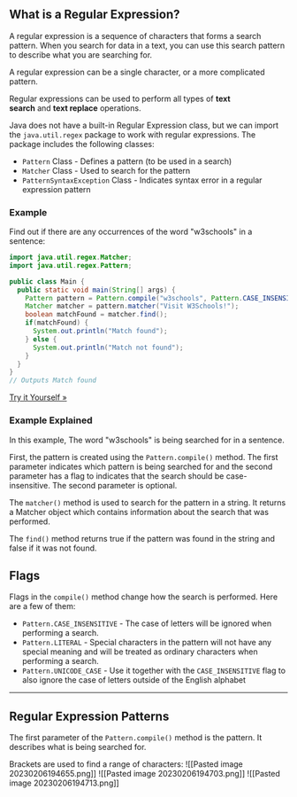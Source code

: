 ## What is a Regular Expression?

A regular expression is a sequence of characters that forms a search pattern. When you search for data in a text, you can use this search pattern to describe what you are searching for.

A regular expression can be a single character, or a more complicated pattern.

Regular expressions can be used to perform all types of **text search** and **text replace** operations.

Java does not have a built-in Regular Expression class, but we can import the `java.util.regex` package to work with regular expressions. The package includes the following classes:

-   `Pattern` Class - Defines a pattern (to be used in a search)
-   `Matcher` Class - Used to search for the pattern
-   `PatternSyntaxException` Class - Indicates syntax error in a regular expression pattern

### Example

Find out if there are any occurrences of the word "w3schools" in a sentence:

```java
import java.util.regex.Matcher;
import java.util.regex.Pattern;

public class Main {
  public static void main(String[] args) {
    Pattern pattern = Pattern.compile("w3schools", Pattern.CASE_INSENSITIVE);
    Matcher matcher = pattern.matcher("Visit W3Schools!");
    boolean matchFound = matcher.find();
    if(matchFound) {
      System.out.println("Match found");
    } else {
      System.out.println("Match not found");
    }
  }
}
// Outputs Match found
```

[Try it Yourself »](https://www.w3schools.com/java/tryjava.asp?filename=demo_regex)

### Example Explained

In this example, The word "w3schools" is being searched for in a sentence.

First, the pattern is created using the `Pattern.compile()` method. The first parameter indicates which pattern is being searched for and the second parameter has a flag to indicates that the search should be case-insensitive. The second parameter is optional.

The `matcher()` method is used to search for the pattern in a string. It returns a Matcher object which contains information about the search that was performed.

The `find()` method returns true if the pattern was found in the string and false if it was not found.

## Flags

Flags in the `compile()` method change how the search is performed. Here are a few of them:

-   `Pattern.CASE_INSENSITIVE` - The case of letters will be ignored when performing a search.
-   `Pattern.LITERAL` - Special characters in the pattern will not have any special meaning and will be treated as ordinary characters when performing a search.
-   `Pattern.UNICODE_CASE` - Use it together with the `CASE_INSENSITIVE` flag to also ignore the case of letters outside of the English alphabet

---

## Regular Expression Patterns

The first parameter of the `Pattern.compile()` method is the pattern. It describes what is being searched for.

Brackets are used to find a range of characters:
![[Pasted image 20230206194655.png]]
![[Pasted image 20230206194703.png]]
![[Pasted image 20230206194713.png]]
